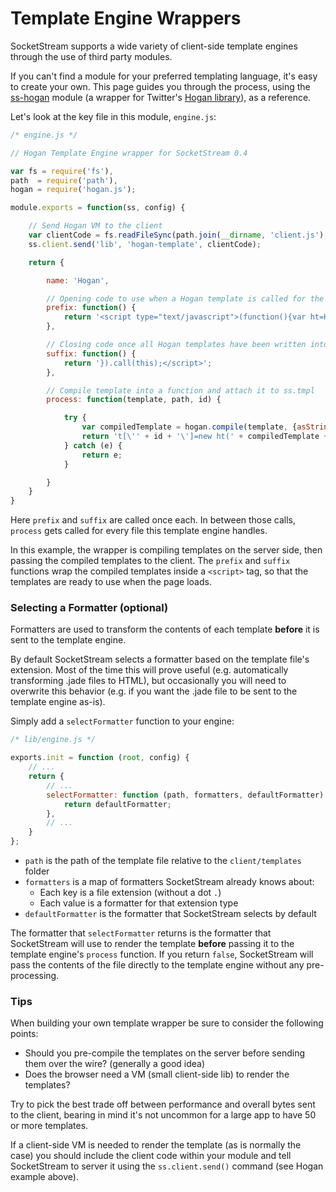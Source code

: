 # Template Engine Wrappers

SocketStream supports a wide variety of client-side template engines through the use of third party modules.

If you can't find a module for your preferred templating language, it's easy to create your own. This page guides you through the process, using the [ss-hogan](https://github.com/socketstream/ss-hogan) module (a wrapper for Twitter's [Hogan library](http://twitter.github.com/hogan.js/)), as a reference.

Let's look at the key file in this module, `engine.js`:

```js
/* engine.js */

// Hogan Template Engine wrapper for SocketStream 0.4

var fs = require('fs'),
path  = require('path'),
hogan = require('hogan.js');

module.exports = function(ss, config) {

	// Send Hogan VM to the client
	var clientCode = fs.readFileSync(path.join(__dirname, 'client.js'), 'utf8');
	ss.client.send('lib', 'hogan-template', clientCode);

	return {

		name: 'Hogan',

		// Opening code to use when a Hogan template is called for the first time
		prefix: function() {
			return '<script type="text/javascript">(function(){var ht=Hogan.Template,t=require(\'socketstream\').tmpl;'
		},

		// Closing code once all Hogan templates have been written into the <script> tag
		suffix: function() {
			return '}).call(this);</script>';
		},

		// Compile template into a function and attach it to ss.tmpl
		process: function(template, path, id) {

			try {
				var compiledTemplate = hogan.compile(template, {asString: true});
				return 't[\'' + id + '\']=new ht(' + compiledTemplate + ');';
			} catch (e) {
				return e;
			}

		}
	}
}
```

Here `prefix` and `suffix` are called once each. In between those calls, `process` gets called for every file this template engine handles.

In this example, the wrapper is compiling templates on the server side, then passing the compiled templates to the client. The `prefix` and `suffix` functions wrap the compiled templates inside a `<script>` tag, so that the templates are ready to use when the page loads.


### Selecting a Formatter (optional)

Formatters are used to transform the contents of each template **before** it is sent to the template engine.

By default SocketStream selects a formatter based on the template file's extension. Most of the time this will prove useful (e.g. automatically transforming .jade files to HTML), but occasionally you will need to overwrite this behavior (e.g. if you want the .jade file to be sent to the template engine as-is).

Simply add a `selectFormatter` function to your engine:

```js
/* lib/engine.js */

exports.init = function (root, config) {
	// ...
	return {
		// ...
		selectFormatter: function (path, formatters, defaultFormatter) {
			return defaultFormatter;
		},
		// ...
	}
};
```

* `path` is the path of the template file relative to the `client/templates` folder
* `formatters` is a map of formatters SocketStream already knows about:
	* Each key is a file extension (without a dot `.`)
	* Each value is a formatter for that extension type
* `defaultFormatter` is the formatter that SocketStream selects by default

The formatter that `selectFormatter` returns is the formatter that SocketStream will use to render the template **before** passing it to the template engine's `process` function. If you return `false`, SocketStream will pass the contents of the file directly to the template engine without any pre-processing.


### Tips

When building your own template wrapper be sure to consider the following points:

* Should you pre-compile the templates on the server before sending them over the wire? (generally a good idea)
* Does the browser need a VM (small client-side lib) to render the templates?

Try to pick the best trade off between performance and overall bytes sent to the client, bearing in mind it's not uncommon for a large app to have 50 or more templates.

If a client-side VM is needed to render the template (as is normally the case) you should include the client code within your module and tell SocketStream to server it using the `ss.client.send()` command (see Hogan example above).
